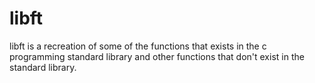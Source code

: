 # libft
libft is a recreation of some of the functions that exists in the c programming standard library and other functions that don't exist in the standard library.
